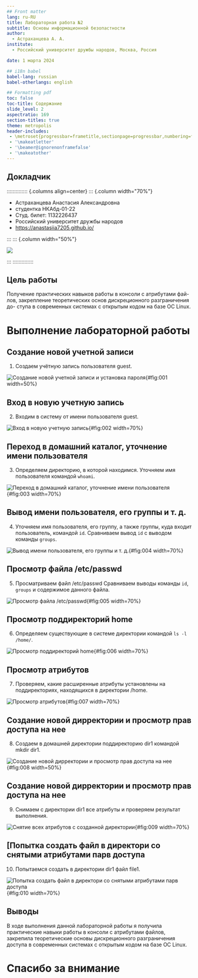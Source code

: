 ```yaml
---
## Front matter
lang: ru-RU
title: Лабораторная работа №2
subtitle: Основы информационной безопастности
author:
  - Астраханцева А. А.
institute:
  - Российский университет дружбы народов, Москва, Россия

date: 1 марта 2024

## i18n babel
babel-lang: russian
babel-otherlangs: english

## Formatting pdf
toc: false
toc-title: Содержание
slide_level: 2
aspectratio: 169
section-titles: true
theme: metropolis
header-includes:
 - \metroset{progressbar=frametitle,sectionpage=progressbar,numbering=fraction}
 - '\makeatletter'
 - '\beamer@ignorenonframefalse'
 - '\makeatother'
---
```


## Докладчик

:::::::::::::: {.columns align=center}
::: {.column width="70%"}

  * Астраханцева Анастасия Александровна
  * студентка НКАбд-01-22
  * Студ. билет: 1132226437
  * Российский университет дружбы народов
  * <https://anastasiia7205.github.io/>

:::
::: {.column width="50%"}

![](./image/nastya.jpg)

:::
::::::::::::::

## Цель работы

Получение практических навыков работы в консоли с атрибутами фай-
лов, закрепление теоретических основ дискреционного разграничения до-
ступа в современных системах с открытым кодом на базе ОС Linux.

# Выполнение лабораторной работы

## Создание новой учетной записи

1. Создаем учётную запись пользователя guest.

![Создание новой учетной записи и установка пароля](image/1.jpg){#fig:001 width=50%}


## Вход в новую учетную запись

2. Входим в систему от имени пользователя guest.

![Вход в новую учетную запись](image/2.jpg){#fig:002 width=70%}

## Переход в домашний каталог, уточнение имени пользователя

3. Определяем директорию, в которой находимся. Уточняем имя пользователя командой `whoami`.

![Переход в домашний каталог, уточнение имени пользователя](image/3.jpg){#fig:003 width=70%}

## Вывод имени пользователя, его группы и т. д.

4. Уточняем имя пользователя, его группу, а также группы, куда входит пользователь, командой `id`. Сравниваем вывод `id` с выводом команды `groups`. 

![Вывод имени пользователя, его группы и т. д.](image/4.jpg){#fig:004 width=70%}

## Просмотр файла /etc/passwd

5. Просматриваем файл /etc/passwd  Сравниваем выводы команды `id`, `groups` и содержимое данного файла.

![Просмотр файла /etc/passwd](image/5.jpg){#fig:005 width=70%}

## Просмотр поддиректорий home

6. Определяем существующие в системе директории командой `ls -l /home/`.

![Просмотр поддиректорий home](image/6.jpg){#fig:006 width=70%}

## Просмотр атрибутов


7. Проверяем, какие расширенные атрибуты установлены на поддиректориях, находящихся в директории /home.

![Просмотр атрибутов](image/7.jpg){#fig:007 width=70%}

## Создание новой дирректории и просмотр прав доступа на нее

8. Создаем в домашней директории поддиректорию dir1 командой mkdir dir1. 

![Создание новой дирректории и просмотр прав доступа на нее](image/8.jpg){#fig:008 width=50%}

## Создание новой дирректории и просмотр прав доступа на нее

9. Снимаем с директории dir1 все атрибуты и проверяем результат выполнения.

![Снятие всех атрибутов с созданной директории](image/9.jpg){#fig:009 width=70%}

## [Попытка создать файл в директори со снятыми атрибутами парв доступа

10. Попытаемся создать в директории dir1 файл file1. 

![Попытка создать файл в директори со снятыми атрибутами парв доступа](image/10.jpg){#fig:010 width=70%}

## Выводы

В ходе выполнения данной лабораторной работы я получила практические навыки работы в консоли с атрибутами файлов, закрепила теоретические основы дискреционного разграничения доступа в современных системах с открытым кодом на базе ОС Linux.

# Спасибо за внимание

